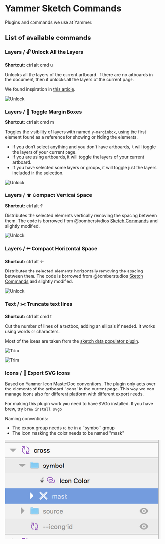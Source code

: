 # Yammer Sketch Commands
Plugins and commands we use at Yammer.

## List of available commands

### Layers / 🔓 Unlock All the Layers
**Shortcut:** ctrl alt cmd u

Unlocks all the layers of the current artboard. If there are no artboards in the document, then it unlocks all the layers of the current page. 

We found inspiration in [this article](https://blog.truthlabs.com/sketch-plugin-unlock-all-layers-1ff9252f0689#.layqla2bc). 

![Unlock](doc/assets/unlock.gif)

### Layers / 👏 Toggle Margin Boxes
**Shortcut:** ctrl alt cmd m

Toggles the visibility of layers with named ```y-marginbox```, using the first element found as a reference for showing or hiding the elements. 

- If you don't select anything and you don't have artboards, it will toggle the layers of your current page. 
- If you are using artboards, it will toggle the layers of your current artboard.
- If you have selected some layers or groups, it will toggle just the layers included in the selection.

![Unlock](doc/assets/marginbox.gif)

### Layers / :arrow_up: Compact Vertical Space
**Shortcut:** ctrl alt ↑

Distributes the selected elements vertically removing the spacing between them. The code is borrowed from @bomberstudios [Sketch Commands](https://github.com/bomberstudios/sketch-commands/blob/master/Sketch%20Commands.sketchplugin/Contents/Sketch/Align/Space%20Vertical.cocoascript) and slightly modified.

![Unlock](doc/assets/compactvertical.gif)

### Layers / :arrow_left: Compact Horizontal Space
**Shortcut:** ctrl alt ←

Distributes the selected elements horizontally removing the spacing between them. The code is borrowed from @bomberstudios [Sketch Commands](https://github.com/bomberstudios/sketch-commands/blob/master/Sketch%20Commands.sketchplugin/Contents/Sketch/Align/Space%20Horizontal.cocoascript) and slightly modified.

![Unlock](doc/assets/compacthorizontal.gif)

### Text / :scissors: Truncate text lines
**Shortcut:** ctrl alt cmd t

Cut the number of lines of a textbox, adding an ellipsis if needed. It works using words or characters.

Most of the ideas are taken from the [sketch data populator plugin](https://github.com/preciousforever/sketch-data-populator/).

![Trim](doc/assets/trimline-word.gif)

![Trim](doc/assets/trimline-character.gif)

### Icons / :ant: Export SVG Icons

Based on Yammer Icon MasterDoc conventions. The plugin only acts over the elements of the 
artboard 'icons' in the current page. This way we can manage icons also for different platform
with different export needs.

For making this plugin work you need to have SVGo installed. 
If you have brew, try ```brew install svgo```

Naming conventions:
- The export group needs to be in a "symbol" group
- The icon masking the color needs to be named "mask"

![iconstructure](doc/assets/iconstructure.png)

